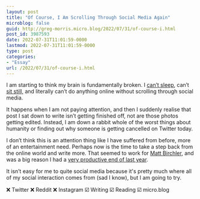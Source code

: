 ```yaml
---
layout: post
title: "Of Course, I Am Scrolling Through Social Media Again"
microblog: false
guid: http://greg-morris.micro.blog/2022/07/31/of-course-i.html
post_id: 3987593
date: 2022-07-31T11:01:59-0000
lastmod: 2022-07-31T11:01:59-0000
type: post
categories:
- "Essay"
url: /2022/07/31/of-course-i.html
---
```

I am starting to think my brain is fundamentally broken. I [can’t sleep](https://micro.gregmorris.co.uk/2022/07/30/placebo.html), can’t [sit still,](https://micro.gregmorris.co.uk/2022/07/27/210805.html) and literally can’t do anything online without scrolling through social media.

It happens when I am not paying attention, and then I suddenly realise that post I sat down to write isn’t getting finished off, not are those photos getting edited. Instead, I am down a rabbit whole of the worst things about humanity or finding out why someone is getting cancelled on Twitter today.

I don’t think this is an attention thing like I have suffered from before, more of an entertainment need. Perhaps now is the time to take a step back from the online world and write more. That seemed to work for [Matt Birchler](https://birchtree.me/blog/when-im-coming-back-to-twitter/), and was a big reason I had a [very productive end of last year](https://gregmorris.co.uk/blog/going-deeper/).

It isn’t easy for me to quite social media because it's pretty much where all of my social interaction comes from (sad I know), but I am going to try.

❌ Twitter
❌ Reddit
❌ Instagram
☑️ Writing
☑️ Reading
☑️ micro.blog
